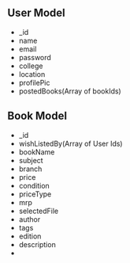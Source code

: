## User Model
- _id
- name
- email
- password
- college 
- location
- profilePic
- postedBooks(Array of bookIds)


## Book Model
- _id
- wishListedBy(Array of User Ids)
- bookName
- subject
- branch
- price
- condition
- priceType
- mrp
- selectedFile
- author
- tags
- edition
- description
- 